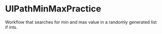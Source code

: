 # UIPathMinMaxPractice
Workflow that searches for min and max value in a randomly generated list if ints.
